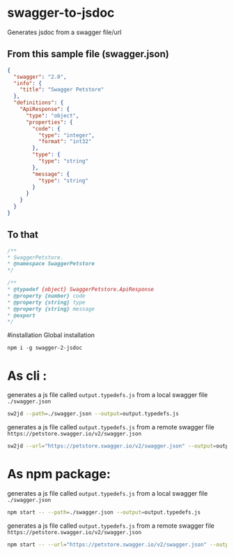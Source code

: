 # swagger-to-jsdoc
Generates jsdoc from a swagger file/url

## From this sample file (swagger.json)
```json
{
  "swagger": "2.0",
  "info": {
    "title": "Swagger Petstore"
  },
  "definitions": {
    "ApiResponse": {
      "type": "object",
      "properties": {
        "code": {
          "type": "integer",
          "format": "int32"
        },
        "type": {
          "type": "string"
        },
        "message": {
          "type": "string"
        }
      }
    }
  }
}
```

## To that
```javascript
/**
* SwaggerPetstore.
* @namespace SwaggerPetstore
*/

/**
* @typedef {object} SwaggerPetstore.ApiResponse
* @property {number} code
* @property {string} type
* @property {string} message
* @export
*/
```


#installation
Global installation
```
npm i -g swagger-2-jsdoc
```

# As cli :

generates a js file called `output.typedefs.js` from a local swagger file `./swagger.json`

```bash
sw2jd --path=./swagger.json --output=output.typedefs.js
```

generates a js file called `output.typedefs.js` from a remote swagger file `https://petstore.swagger.io/v2/swagger.json`

```bash
sw2jd --url="https://petstore.swagger.io/v2/swagger.json" --output=output.typedefs.js
```

# As npm package:

generates a js file called `output.typedefs.js` from a local swagger file `./swagger.json`

```bash
npm start -- --path=./swagger.json --output=output.typedefs.js
```

generates a js file called `output.typedefs.js` from a remote swagger file `https://petstore.swagger.io/v2/swagger.json`

```bash
npm start -- --url="https://petstore.swagger.io/v2/swagger.json" --output=output.typedefs.js
```
